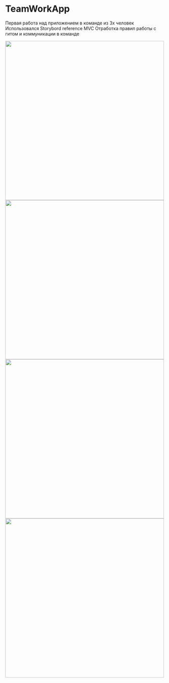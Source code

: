 # TeamWorkApp
Первая работа над приложением в команде из 3х человек 
Использовался Storybord reference
MVC
Отработка правил работы с гитом и коммуникации в команде

<img src="(https://user-images.githubusercontent.com/79677367/197331060-6774b9ae-36ed-4abe-bc54-7bd13a0f46cb.png)" width="500">

<img src="(https://user-images.githubusercontent.com/79677367/197331062-fd0b2551-4042-409d-9d4b-9f6075c529f9.png)" width="500">

<img src="(https://user-images.githubusercontent.com/79677367/197331079-ac5893c6-e1e6-4386-b067-6fc64a73e6ac.png)" width="500">

<img src="(https://user-images.githubusercontent.com/79677367/197331069-f3ca902d-8236-4cc1-b670-4d8d908fa119.png)" width="500">


